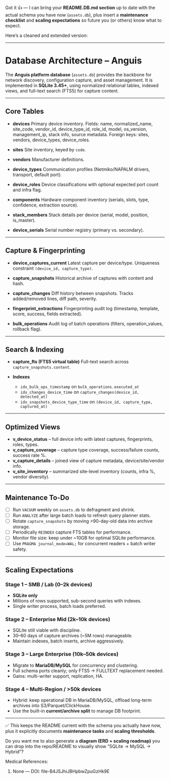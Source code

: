 Got it 👍 — I can bring your **README.DB.md section** up to date with the actual schema you have now (`assets.db`), plus insert a **maintenance checklist** and **scaling expectations** so future you (or others) know what to expect.

Here’s a cleaned and extended version:

---

# Database Architecture – Anguis

The **Anguis platform database** (`assets.db`) provides the backbone for network discovery, configuration capture, and asset management.
It is implemented in **SQLite 3.45+**, using normalized relational tables, indexed views, and full-text search (FTS5) for capture content.

---

## Core Tables

* **devices**
  Primary device inventory.
  Fields: name, normalized_name, site_code, vendor_id, device_type_id, role_id, model, os_version, management_ip, stack info, source metadata.
  Foreign keys: sites, vendors, device_types, device_roles.

* **sites**
  Site inventory, keyed by `code`.

* **vendors**
  Manufacturer definitions.

* **device_types**
  Communication profiles (Netmiko/NAPALM drivers, transport, default port).

* **device_roles**
  Device classifications with optional expected port count and infra flag.

* **components**
  Hardware component inventory (serials, slots, type, confidence, extraction source).

* **stack_members**
  Stack details per device (serial, model, position, is_master).

* **device_serials**
  Serial number registry (primary vs. secondary).

---

## Capture & Fingerprinting

* **device_captures_current**
  Latest capture per device/type. Uniqueness constraint `(device_id, capture_type)`.

* **capture_snapshots**
  Historical archive of captures with content and hash.

* **capture_changes**
  Diff history between snapshots. Tracks added/removed lines, diff path, severity.

* **fingerprint_extractions**
  Fingerprinting audit log (timestamp, template, score, success, fields extracted).

* **bulk_operations**
  Audit log of batch operations (filters, operation_values, rollback flag).

---

## Search & Indexing

* **capture_fts (FTS5 virtual table)**
  Full-text search across `capture_snapshots.content`.
* **Indexes**

  * `idx_bulk_ops_timestamp` on `bulk_operations.executed_at`
  * `idx_changes_device_time` on `capture_changes(device_id, detected_at)`
  * `idx_snapshots_device_type_time` on `(device_id, capture_type, captured_at)`

---

## Optimized Views

* **v_device_status** – full device info with latest captures, fingerprints, roles, types.
* **v_capture_coverage** – capture type coverage, success/failure counts, success rate %.
* **v_capture_details** – joined view of capture metadata, device/site/vendor info.
* **v_site_inventory** – summarized site-level inventory (counts, infra %, vendor diversity).

---

## Maintenance To-Do

* [ ] Run `VACUUM` weekly on `assets.db` to defragment and shrink.
* [ ] Run `ANALYZE` after large batch loads to refresh query planner stats.
* [ ] Rotate `capture_snapshots` by moving >90-day-old data into archive storage.
* [ ] Periodically `REINDEX` capture FTS tables for performance.
* [ ] Monitor file size: keep under ~10GB for optimal SQLite performance.
* [ ] Use `PRAGMA journal_mode=WAL;` for concurrent readers + batch writer safety.

---

## Scaling Expectations

### Stage 1 – SMB / Lab (0–2k devices)

* **SQLite only**
* Millions of rows supported, sub-second queries with indexes.
* Single writer process, batch loads preferred.

### Stage 2 – Enterprise Mid (2k–10k devices)

* SQLite still viable with discipline.
* 30–60 days of capture archives (~5M rows) manageable.
* Maintain indexes, batch inserts, archive aggressively.

### Stage 3 – Large Enterprise (10k–50k devices)

* Migrate to **MariaDB/MySQL** for concurrency and clustering.
* Full schema ports cleanly; only FTS5 → FULLTEXT replacement needed.
* Gains: multi-writer support, replication, HA.

### Stage 4 – Multi-Region / >50k devices

* Hybrid: keep operational DB in MariaDB/MySQL, offload long-term archives into S3/Parquet/ClickHouse.
* Use the built-in **current/archive split** to manage DB footprint.

---

✅ This keeps the README current with the schema you actually have now, plus it explicitly documents **maintenance tasks** and **scaling thresholds**.

Do you want me to also generate a **diagram (ERD + scaling roadmap)** you can drop into the repo/README to visually show “SQLite → MySQL → Hybrid”?


Medical References:
1. None — DOI: file-B4JSJhiJBHpbwZpuGzHk9E
